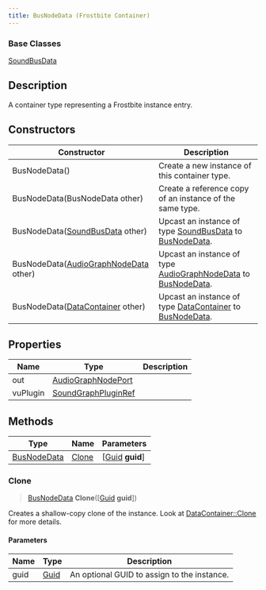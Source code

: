 ```yaml
---
title: BusNodeData (Frostbite Container)
---
```

### Base Classes

[SoundBusData](SoundBusData)

## Description

A container type representing a Frostbite instance entry.

## Constructors

| Constructor                                                            | Description                                                                                                   |
| ---------------------------------------------------------------------- | ------------------------------------------------------------------------------------------------------------- |
| BusNodeData()                                                          | Create a new instance of this container type.                                                                 |
| BusNodeData(BusNodeData other)                                         | Create a reference copy of an instance of the same type.                                                      |
| BusNodeData([SoundBusData](SoundBusData) other)                        | Upcast an instance of type [SoundBusData](SoundBusData) to [BusNodeData](BusNodeData).                        |
| BusNodeData([AudioGraphNodeData](AudioGraphNodeData) other)            | Upcast an instance of type [AudioGraphNodeData](AudioGraphNodeData) to [BusNodeData](BusNodeData).            |
| BusNodeData([DataContainer](/vext/ref/cls/shr/datacontainer) other) | Upcast an instance of type [DataContainer](/vext/ref/cls/shr/datacontainer) to [BusNodeData](BusNodeData). |

## Properties

| Name     | Type                                       | Description |
| -------- | ------------------------------------------ | ----------- |
| out      | [AudioGraphNodePort](AudioGraphNodePort)   |             |
| vuPlugin | [SoundGraphPluginRef](SoundGraphPluginRef) |             |

## Methods

| Type                       | Name            | Parameters                                     |
| -------------------------- | --------------- | ---------------------------------------------- |
| [BusNodeData](BusNodeData) | [Clone](#clone) | \[[Guid](/vext/ref/cls/shr/guid) **guid**\] |

### Clone

> [BusNodeData](BusNodeData) **Clone**(\[[Guid](/vext/ref/cls/shr/guid) **guid**\])

Creates a shallow-copy clone of the instance. Look at [DataContainer::Clone](/vext/ref/cls/shr/datacontainer#clone) for more details.

#### Parameters

| Name | Type         | Description                                 |
| ---- | ------------ | ------------------------------------------- |
| guid | [Guid](Guid) | An optional GUID to assign to the instance. |
